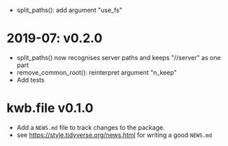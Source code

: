 * split_paths(): add argument "use_fs"

# 2019-07: v0.2.0

* split_paths() now recognises server paths and keeps "//server" as one part
* remove_common_root(): reinterpret argument "n_keep"
* Add tests

# kwb.file v0.1.0

* Add a `NEWS.md` file to track changes to the package.
* see https://style.tidyverse.org/news.html for writing a good `NEWS.md`
